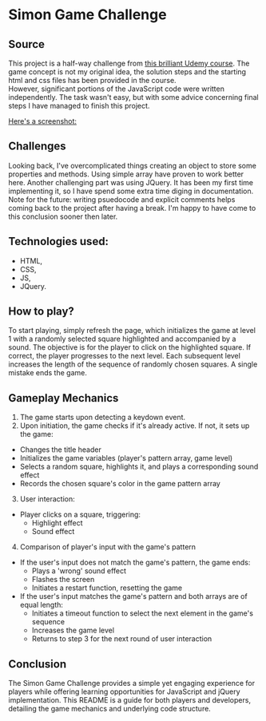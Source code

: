 # Simon Game Challenge

## Source

This project is a half-way challenge from [this brilliant Udemy course](https://www.udemy.com/course/the-complete-web-development-bootcamp/?couponCode=LEADERSALE24A). The game concept is not my original idea, the solution steps and the starting html and css files has been provided in the course.  
However, significant portions of the JavaScript code were written independently. The task wasn't easy, but with some advice concerning final steps I have managed to finish this project.

[Here's a screenshot:]()

## Challenges

Looking back, I've overcomplicated things creating an object to store some properties and methods. Using simple array have proven to work better here.
Another challenging part was using JQuery. It has been my first time implementing it, so I have spend some extra time diging in documentation. Note for the future: writing psuedocode and explicit comments helps coming back to the project after having a break. I'm happy to have come to this conclusion sooner then later.

## Technologies used:

- HTML,
- CSS,
- JS,
- JQuery.

## How to play?

To start playing, simply refresh the page, which initializes the game at level 1 with a randomly selected square highlighted and accompanied by a sound. The objective is for the player to click on the highlighted square. If correct, the player progresses to the next level. Each subsequent level increases the length of the sequence of randomly chosen squares. A single mistake ends the game.

## Gameplay Mechanics

1. The game starts upon detecting a keydown event.
2. Upon initiation, the game checks if it's already active. If not, it sets up the game:

- Changes the title header
- Initializes the game variables (player's pattern array, game level)
- Selects a random square, highlights it, and plays a corresponding sound effect
- Records the chosen square's color in the game pattern array

3. User interaction:

- Player clicks on a square, triggering:
  - Highlight effect
  - Sound effect

4. Comparison of player's input with the game's pattern

- If the user's input does not match the game's pattern, the game ends:
  - Plays a 'wrong' sound effect
  - Flashes the screen
  - Initiates a restart function, resetting the game
- If the user's input matches the game's pattern and both arrays are of equal length:
  - Initiates a timeout function to select the next element in the game's sequence
  - Increases the game level
  - Returns to step 3 for the next round of user interaction

## Conclusion

The Simon Game Challenge provides a simple yet engaging experience for players while offering learning opportunities for JavaScript and jQuery implementation. This README is a guide for both players and developers, detailing the game mechanics and underlying code structure.

